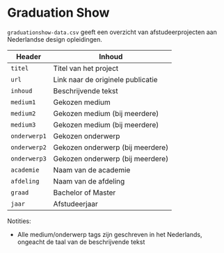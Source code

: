 # Graduation Show

`graduationshow-data.csv` geeft een overzicht van afstudeerprojecten aan Nederlandse design opleidingen.

Header | Inhoud
---|---------
`titel`| Titel van het project
`url`| Link naar de originele publicatie
`inhoud`| Beschrijvende tekst
`medium1`| Gekozen medium
`medium2`| Gekozen medium (bij meerdere)
`medium3`| Gekozen medium (bij meerdere)
`onderwerp1`| Gekozen onderwerp
`onderwerp2`| Gekozen onderwerp (bij meerdere)
`onderwerp3`| Gekozen onderwerp (bij meerdere)
`academie`| Naam van de academie
`afdeling`| Naam van de afdeling
`graad`| Bachelor of Master
`jaar`| Afstudeerjaar

Notities:

- Alle medium/onderwerp tags zijn geschreven in het Nederlands, ongeacht de taal van de beschrijvende tekst
